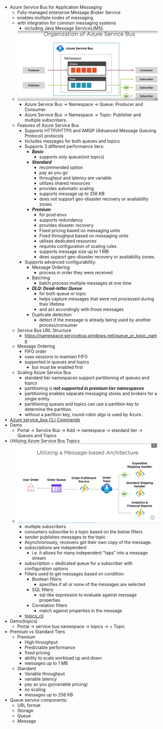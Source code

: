 - Azure Service Bus for Application Messaging
  - Fully-managed enterprise Message Broker Service
  - enables multiple nodes of messaging
  - with integration for common messaging systems
    - including Java Message Service(JMS).
  - ![Organization of Azure Service Bus](service_bus.png)
    - Azure Service Bus -> Namespace -> Queue: Producer and Consumer 
    - Azure Service Bus -> Namespace -> Topic: Publisher and multiple subscribers.
  - Features of Azure Service Bus
    - Supports HTTP/HTTPS and AMQP (Advanced Message Queuing Protocol) protocols
    - Includes messages for both queues and topics
    - Supports 3 different performance tiers:
      - ***Basic***
        - supports only queue(not topics)
      - ***Standard***
        - recommended option
        - pay as you go
        - throughput and latency are variable
        - utilizes shared resources
        - provides automatic scaling
        - supports message up to 256 KB
        - does not support geo-disaster recovery or availability zones.
      - ***Premium***
        - for prod envs
        - supports redundancy 
        - provides disaster recovery
        - Fixed pricing based on messaging units 
        - Fixed throughput based on messaging units
        - utilises dedicated resources
        - requires configuration of scaling rules
        - supports message size up to 1 MB
        - does support geo-disaster recovery or availability zones.
    - Supports advanced configurability:
      - Message Ordering
        - process in order they were received
      - Batching
        - batch process multiple messages at one time
      - ***DLQ: Dead-letter Queue***
        - for both queue or topic 
        - helps capture messages that were not processed during their lifetime
        - and act accordingly with those messages
      - Duplicate detection
        - detect if the message is already being used by another process/consumer
  - Service Bus URL Structure
    - https://namespace.servicebus.windows.net/queue_or_topic_name
  - Message Ordering
    - FIFO order
    - uses sessions to maintain FIFO
    - supported in queues and topics
      - but must be enabled first
  - Scaling Azure Service Bus
    - standard tier namespaces support partitioning of queues and topics
    - partitioning is ***not supported in premium tier namespaces***
    - partitioning enables separate messaging stores and brokers for a single entity
    - partitioning queues and topics can use a partition key to determine the partition.
    - without a partition key, round-robin algo is used by Azure.
- [Azure service_bus CLI Commands](service_bus.sh)
- Demo
  - Portal -> Service Bus -> Add -> namespace -> standard tier -> Queues and Topics
- Utilizing Azure Service Bus Topics
  - ![Topics](topic.png)
    - multiple subscribers
    - consumers subscribe to a topic based on the below filters
    - sender publishes messages to the topic
    - Asynchronously, receivers get their own copy of the message.
    - subscriptions are independent
      - i.e. it allows for many independent "taps" into a message stream
    - subscription = dedicated queue for a subscriber with configuration options
    - Filters used to get messages based on condition:
      - Boolean filters
        - specifies if all or none of the messages are selected 
      - SQL filters
        - sql-like expression to evaluate against message properties
      - Correlation filters
        - match against properties in the message
    - [topics_cli](topics_cli.sh)
- Demo(topics)
  - Portal -> service bus namespace -> topics -> + Topic
- Premium vs Standard Tiers
  - Premium
    - High throughput
    - Predictable performance
    - fixed pricing
    - ability to scale workload up and down
    - messages up to 1 MB
  - Standard
    - Variable throughput
    - variable latency
    - pay as you go(variable pricing)
    - no scaling
    - messages up to 256 KB
- Queue service components:
  - URL format
  - Storage
  - Queue
  - Message
